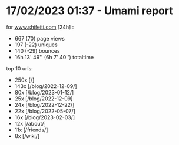 # 17/02/2023 01:37 - Umami report
for www.shifeiti.com [24h] :

 - 667 (70) page views
 - 197 (-22) uniques
 - 140 (-29) bounces
 - 16h 13' 49'' (6h 7' 40'') totaltime


top 10 urls:
 - 250x [/]
 - 143x [/blog/2022-12-09/]
 - 80x [/blog/2023-01-12/]
 - 25x [/blog/2022-12-09]
 - 24x [/blog/2022-12-22/]
 - 22x [/blog/2022-05-07/]
 - 16x [/blog/2023-02-03/]
 - 12x [/about/]
 - 11x [/friends/]
 - 8x [/wiki/]


